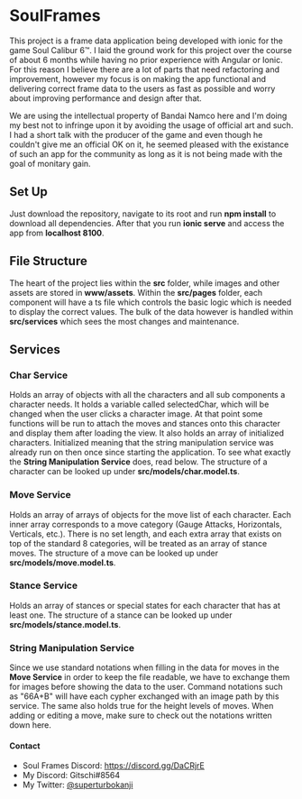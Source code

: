 # SoulFrames
This project is a frame data application being developed with ionic for the game Soul Calibur 6™.
I laid the ground work for this project over the course of about 6 months while having no prior experience with Angular or Ionic.
For this reason I believe there are a lot of parts that need refactoring and improvement, however my focus is on making the app functional
and delivering correct frame data to the users as fast as possible and worry about improving performance and design after that.

We are using the intellectual property of Bandai Namco here and I'm doing my best not to infringe upon it by avoiding the usage of official
art and such. I had a short talk with the producer of the game and even though he couldn't give me an official OK on it, he seemed pleased
with the existance of such an app for the community as long as it is not being made with the goal of monitary gain.

## Set Up
Just download the repository, navigate to its root and run __npm install__ to download all dependencies.
After that you run __ionic serve__ and access the app from __localhost 8100__.

## File Structure
The heart of the project lies within the __src__ folder, while images and other assets are stored in __www/assets__.
Within the __src/pages__ folder, each component will have a ts file which controls the basic logic which is needed to display the correct values.
The bulk of the data however is handled within __src/services__ which sees the most changes and maintenance.

## Services
### Char Service
Holds an array of objects with all the characters and all sub components a character needs.
It holds a variable called selectedChar, which will be changed when the user clicks a character image.
At that point some functions will be run to attach the moves and stances onto this character and display them after loading the view.
It also holds an array of initialized characters. Initialized meaning that the string manipulation service was already run on then once since
starting the application. To see what exactly the __String Manipulation Service__ does, read below.
The structure of a character can be looked up under __src/models/char.model.ts__.

### Move Service
Holds an array of arrays of objects for the move list of each character. 
Each inner array corresponds to a move category (Gauge Attacks, Horizontals, Verticals, etc.). 
There is no set length, and each extra array that exists on top of the standard 8 categories, will be treated as an array of stance moves.
The structure of a move can be looked up under __src/models/move.model.ts__.

### Stance Service
Holds an array of stances or special states for each character that has at least one.
The structure of a stance can be looked up under __src/models/stance.model.ts__.

### String Manipulation Service
Since we use standard notations when filling in the data for moves in the __Move Service__ in order to keep the file readable, we
have to exchange them for images before showing the data to the user.
Command notations such as "66A+B" will have each cypher exchanged with an image path by this service. The same also holds true for 
the height levels of moves.
When adding or editing a move, make sure to check out the notations written down here.

#### Contact
* Soul Frames Discord: https://discord.gg/DaCRjrE
* My Discord: Gitschi#8564
* My Twitter: [@superturbokanji](https://twitter.com/SuperTurboKanji)
